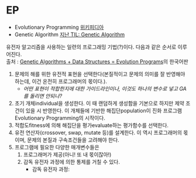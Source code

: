 # EP
- Evolutionary Programming [위키피디아](https://en.wikipedia.org/wiki/Evolutionary_programming)<br>
- Genetic Algorithm [지난 TIL: Genetic Algorithm](https://github.com/codingbowoo/codingbowoo-resource/blob/master/stack/ML/genetic_algorithm.md)

유전자 알고리즘을 사용하는 일련의 프로그래밍 기법(?)이다. 다음과 같은 순서로 이루어진다.<br>
출처 : [Genetic Algorithms + Data Structures = Evolution Programs](https://www.springer.com/gp/book/9783540606765)의 한국어판
1. 문제의 해를 위한 유전적 표현을 선택한다(본질적이고 문제의 의미를 잘 반영해야 하는데, 이건 온전히 프로그래머의 몫이다.).
    - *어떤 표현이 적합한지에 대한 가이드라인이나, 이것도 하나의 변수로 넣고 GA를 돌리면 안되나?*
2. 초기 개체individual을 생성한다. 이 때 랜덤하게 생성함을 기본으로 하지만 제약 조건이 있을 시 반영한다. 
이 개체들에 기반한 해집단population이 진화 프로그램Evolutionary Programming의 시작이다.
3. 적합도fitness에 의해 해집단을 평가evaluate하는 평가함수를 선택한다.
4. 유전 연산자(crossover, swap, mutate 등)를 설계한다. 이 역시 프로그래머의 몫이며, 문제의 본질과 구속조건들을 고려해야 한다.
5. 프로그램에 필요한 다양한 매개변수들은 
    1. 프로그래머가 제공(아니! 또 내 몫이잖아!)
    2. 감독 유전자 과정에 의한 통제를 거칠 수 있다.
        - 감독 유전자 과정: 
